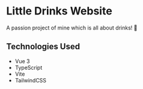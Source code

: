 # Little Drinks Website

A passion project of mine which is all about drinks! 🥂

## Technologies Used
* Vue 3
* TypeScript
* Vite
* TailwindCSS
